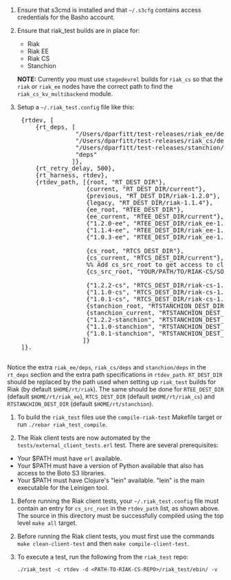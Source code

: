 1. Ensure that s3cmd is installed and that `~/.s3cfg` contains access
   credentials for the Basho account.
1. Ensure that riak_test builds are in place for:
    * Riak
    * Riak EE
    * Riak CS
    * Stanchion

    **NOTE:** Currently you must use `stagedevrel` builds for
      `riak_cs` so that the `riak` or `riak_ee` nodes have the correct
      path to find the `riak_cs_kv_multibackend` module.
1. Setup a `~/.riak_test.config` file like this:

    <pre>
    {rtdev, [
        {rt_deps, [
                   "/Users/dparfitt/test-releases/riak_ee/deps",
                   "/Users/dparfitt/test-releases/riak_cs/deps",
                   "/Users/dparfitt/test-releases/stanchion/deps",
                   "deps"
                  ]},
        {rt_retry_delay, 500},
        {rt_harness, rtdev},
        {rtdev_path, [{root, "RT_DEST_DIR"},
                      {current, "RT_DEST_DIR/current"},
                      {previous, "RT_DEST_DIR/riak-1.2.0"},
                      {legacy, "RT_DEST_DIR/riak-1.1.4"},
                      {ee_root, "RTEE_DEST_DIR"},
                      {ee_current, "RTEE_DEST_DIR/current"},
                      {"1.2.0-ee", "RTEE_DEST_DIR/riak_ee-1.2.0"},
                      {"1.1.4-ee", "RTEE_DEST_DIR/riak_ee-1.1.4"},
                      {"1.0.3-ee", "RTEE_DEST_DIR/riak_ee-1.0.3"},

                      {cs_root, "RTCS_DEST_DIR"},
                      {cs_current, "RTCS_DEST_DIR/current"},
                      %% Add cs_src_root to get access to client tests
                      {cs_src_root, "YOUR/PATH/TO/RIAK-CS/SOURCE/TREE/riak_cs/"},

                      {"1.2.2-cs", "RTCS_DEST_DIR/riak-cs-1.2.2"},
                      {"1.1.0-cs", "RTCS_DEST_DIR/riak-cs-1.1.0"},
                      {"1.0.1-cs", "RTCS_DEST_DIR/riak-cs-1.0.1"},
                      {stanchion_root, "RTSTANCHION_DEST_DIR"},
                      {stanchion_current, "RTSTANCHION_DEST_DIR/current"},
                      {"1.2.2-stanchion", "RTSTANCHION_DEST_DIR/stanchion-1.2.2"},
                      {"1.1.0-stanchion", "RTSTANCHION_DEST_DIR/stanchion-1.1.0"},
                      {"1.0.1-stanchion", "RTSTANCHION_DEST_DIR/stanchion-1.0.1"}
                     ]}
    ]}.
    </pre>

Notice the extra `riak_ee/deps`, `riak_cs/deps` and `stanchion/deps` in
the `rt_deps` section and the extra path specifications in
`rtdev_path`. `RT_DEST_DIR` should be replaced by the path used when
setting up `riak_test` builds for Riak (by default
`$HOME/rt/riak`). The same should be done for `RTEE_DEST_DIR` (default
`$HOME/rt/riak_ee`), `RTCS_DEST_DIR` (default `$HOME/rt/riak_cs`) and
`RTSTANCHION_DEST_DIR` (default `$HOME/rt/stanchion`).

1. To build the `riak_test` files use the `compile-riak-test` Makefile
target or run `./rebar riak_test_compile`.

1. The Riak client tests are now automated by the
`tests/external_client_tests.erl` test.  There are several
prerequisites:

* Your $PATH must have `erl` available.
* Your $PATH must have a version of Python available that also has
  access to the Boto S3 libraries.
* Your $PATH must have Clojure's "lein" available.  "lein" is the main
  executable for the Leinigen tool.

1. Before running the Riak client tests, your
`~/.riak_test.config` file must contain an entry for `cs_src_root` in
the `rtdev_path` list, as shown above.  The source in this directory
must be successfully compiled using the top level `make all` target.

1. Before running the Riak client tests, you must first use the
commands `make clean-client-test` and then `make compile-client-test`.

1. To execute a test, run the following from the `riak_test` repo:

    ```
    ./riak_test -c rtdev -d <PATH-TO-RIAK-CS-REPO>/riak_test/ebin/ -v
    ```
